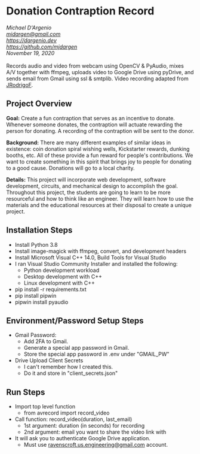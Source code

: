 # Donation Contraption Record  
*Michael D'Argenio   
mjdargen@gmail.com  
https://dargenio.dev  
https://github.com/mjdargen  
November 19, 2020*  
\
Records audio and video from webcam using OpenCV & PyAudio, mixes A/V together
with ffmpeg, uploads video to Google Drive using pyDrive, and sends email from
Gmail using ssl & smtplib. Video recording adapted from [JRodrigoF](https://github.com/JRodrigoF/AVrecordeR).  

## Project Overview
**Goal:** Create a fun contraption that serves as an incentive to donate. Whenever someone donates, the contraption will actuate rewarding the person for donating. A recording of the contraption will be sent to the donor.  

**Background:** There are many different examples of similar ideas in existence: coin donation spiral wishing wells, Kickstarter rewards, dunking booths, etc. All of these provide a fun reward for people's contributions. We want to create something in this spirit that brings joy to people for donating to a good cause. Donations will go to a local charity.  

**Details:** This project will incorporate web development, software development, circuits, and mechanical design to accomplish the goal. Throughout this project, the students are going to learn to be more resourceful and how to think like an engineer. They will learn how to use the materials and the educational resources at their disposal to create a unique project.  

## Installation Steps
* Install Python 3.8
* Install image-magick with ffmpeg, convert, and development headers  
* Install Microsoft Visual C++ 14.0, Build Tools for Visual Studio
* I ran Visual Studio Community Installer and installed the following:
  * Python development workload
  * Desktop development with C++
  * Linux development with C++
* pip install -r requirements.txt
* pip install pipwin
* pipwin install pyaudio

## Environment/Password Setup Steps
* Gmail Password:
  * Add 2FA to Gmail.
  * Generate a special app password in Gmail.
  * Store the special app password in .env under "GMAIL_PW"
* Drive Upload Client Secrets
  * I can't remember how I created this.
  * Do it and store in "client_secrets.json"

## Run Steps
* Import top level function
  * from avrecord import record_video
* Call function: record_video(duration, last_email)
  * 1st argument: duration (in seconds) for recording
  * 2nd argument: email you want to share the video link with
* It will ask you to authenticate Google Drive application.
  * Must use ravenscroft.us.engineering@gmail.com account.
